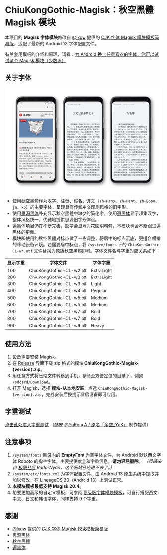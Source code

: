 # ChiuKongGothic-Magisk：秋空黑體 Magisk 模块


本项目的 **Magisk 字体模块**修改自 [@lxgw](https://github.com/lxgw) 提供的 [CJK 字体 Magisk 模块模板简易版](https://github.com/lxgw/simple-cjk-font-magisk-module-template)，适配了最新的 Android 13 字体配置文件。

有关套用模板的介绍和原理，请看：[为 Android 换上任意喜欢的字体，你可以试试这个 Magisk 模块（少数派）](https://sspai.com/post/58049)

## 关于字体

![fonts-demo](./images/demo.png)

- 使用[秋空黑體](https://github.com/ChiuMing-Neko/ChiuKongGothic)作为汉字、注音、假名、谚文（`zh-Hans`、`zh-Hant`、`zh-Bopo`、`ja`、`ko`）的主要字体，呈现具有传统中文印刷风格的旧字形。
- 使用[思源黑体](https://github.com/adobe-fonts/source-han-sans)补充显示秋空黑體中缺少的简化字，使用[遍黑体](https://github.com/Fitzgerald-Porthmouth-Koenigsegg/Plangothic-Project)显示超集汉字，整体风格统一，优雅地提供思源旧字形体验。
- 遍黑体项目仍在不断完善，缺字会显示为花園明朝體，本模块也会不断跟进遍黑体的更新。
- 模块所使用的秋空黑體对标点做了一些调整，将居中的标点沉底，更适合横排的移动设备环境。若需要居中标点，将 `/system/fonts` 下的 `ChiuKongGothic-CL-w*.otf` 文件替换为原版秋空黑體即可。字体文件名与字重对应关系如下：

| 显示字重 | 字体文件                 | 字体字重   |
| -------- | ------------------------ | ---------- |
| 100      | ChiuKongGothic-CL-w2.otf | ExtraLight |
| 200      | ChiuKongGothic-CL-w2.otf | ExtraLight |
| 300      | ChiuKongGothic-CL-w3.otf | Light      |
| 400      | ChiuKongGothic-CL-w4.otf | Regular    |
| 500      | ChiuKongGothic-CL-w5.otf | Medium     |
| 600      | ChiuKongGothic-CL-w5.otf | Medium     |
| 700      | ChiuKongGothic-CL-w7.otf | Bold       |
| 800      | ChiuKongGothic-CL-w7.otf | Bold       |
| 900      | ChiuKongGothic-CL-w9.otf | Heavy      |

## 使用方法


1. 设备需要安装 Magisk。
2. 在 [Release](https://github.com/Tseing/ChiuKongGothic-Magisk/releases/latest) 界面下载 zip 格式的模块 **ChiuKongGothic-Magisk-{version}.zip**。
3. 用任意方式将压缩文件转移到手机，存储至方便定位的目录下，例如 `/sdcard/Download`。
4. 打开 Magisk，选择 **模块-从本地安装**，点选 `ChiuKongGothic-Magisk-{version}.zip`，完成安装后按提示重启设备即可应用。

## 字重测试

[点击此处进入字重测试](https://font.yukonga.top/) （酷安 [@YuKongA / 原名「余空_YuK」](https://www.coolapk.com/u/680367) 制作提供）

## 注意事项

1. `/system/fonts` 目录内的 **EmptyFont** 为空字体文件，为 Android 默认西文字体 Roboto 的掏空字体，主要提供度量和字重信息，**请勿轻易删除。** *（灵感来自 [极限社区](http://bbs.themex.net) RadarNyan，这个网站已经进不去了。）*
2. `/system/etc/fonts.xml` 为字体配置文件，由 Android 13 原生系统中提取并加以修改，在 LineageOS 20（Android 13）上测试正常。
3. **本模块模板最低支持 Magisk 20.4。**
4. 想要更加高级的自定义模板，可参阅 [高级版字体模块模板](https://github.com/lxgw/advanced-cjk-font-magisk-module-template)，可自行搭配西文、中文、日文和韩语字体，同样支持 9 个字重。

## 感谢

- [@lxgw](https://github.com/lxgw) 提供的 [CJK 字体 Magisk 模块模板简易版](https://github.com/lxgw/simple-cjk-font-magisk-module-template)
- [思源黑体](https://github.com/adobe-fonts/source-han-sans)
- [秋空黑體](https://github.com/ChiuMing-Neko/ChiuKongGothic)
- [遍黑体](https://github.com/Fitzgerald-Porthmouth-Koenigsegg/Plangothic-Project)